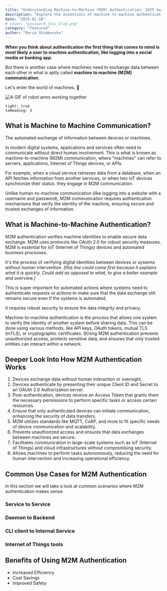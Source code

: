 ```yaml
---
title: "Understanding Machine-to-Machine (M2M) Authentication: 2025 Guide"
description: "Explore the essentials of machine-to-machine authentication and best practices for implementing secure M2M communication."
date: "2025-02-18"
# cover: "password_less_blog.png"
category: "featured"
author: "Maria Shimkovska"
---
```


**When you think about authentication the first thing that comes to mind is most likely a user to machine authentication, like logging into a social media or banking app.**

But there is another case where machines need to exchange data between each other in what is aptly called **machine to machine (M2M) communication**.

Let's enter the world of machines. 🤖

![A GIF of robot arms working together](https://media3.giphy.com/media/v1.Y2lkPTc5MGI3NjExYjR4dXE5Zmg5MDRoazdtNG9hZ2o1d3RleTY4bHRiOXh4dXhjdDJhYyZlcD12MV9pbnRlcm5hbF9naWZfYnlfaWQmY3Q9Zw/Yn23Blov9gNxmrY74K/giphy.gif)

```toc
tight: true
toHeading: 3
```

## What is Machine to Machine Communication? 
The automated exchange of information between devices or machines. 

In modern digital systems, applications and services often need to communicate without direct human involvement. This is what is known as machine-to-machine (M2M) communication, where "machines" can refer to servers, applications, Internet of Things devices, or APIs.

For example, when a cloud service retrieves data from a database, when an API fetches information from another services, or when two IoT devices synchronize their status. they engage in M2M communication. 

Unlike human-to-machine communication (like logging into a website with a username and password), M2M communication requires authentication mechanisms that verify the identity of the machine, ensuring secure and trusted exchanges of information.


## What is Machine-to-Machine Authentication?

M2M authentication verifies machine identities to enable secure data exchange. 
M2M uses protocols like OAuth 2.0 for robust security measures. 
M2M is essential for IoT (Internet of Things) devices and automated business processes.

It's the process of verifying digital identities between devices or systems without human intervention. *[this line could come first because it explains what it is quickly. Could add as opposed to what, to give a better example and overview.]*

This is super important for automated actions where systems need to authenticate requests or actions to make sure that the data exchange still remains secure even if the systems is automated. 

It requires robust security to ensure the data integrity and privacy. 

Machine-to-machine authentication is the process that allows one system to verify the identity of another system before sharing data. This can be done using various methods, like API keys, OAuth tokens, mutual TLS (mTLS), or cryptographic certificates. Strong M2M authentication prevents unauthorized access, protects sensitive data, and ensures that only trusted entities can interact within a network. 

## Deeper Look Into How M2M Authentication Works

1. Devices exchange data without human interaction or oversight. 
2. Devices authenticate by presenting their unique Client ID and Secret to an OAUth 2.0 Authorization server. 
3. Post-authentication, devices receive an Access Token that grants them the necessary permissions to perform specific tasks or access certain resources. 
4. Ensure that only authenticated devices can initiate communication, enhancing the security of data transfers. 
5. M2M utilizes standards like MQTT, CoAP, and more to fit specific needs of device communication and scalability. 
6. Prevents unauthorized access and ensures that data exchanges between machines are secure. 
7. Facilitates communication in large-scale systems such as IoT (Internet of Things) and cloud infrastructures without compromising security. 
8. Allows machines to perform tasks autonomously, reducing the need for human intervention and increasing operational efficiency. 

## Common Use Cases for M2M Authentication 

In this section we will take a look at common scenarios where M2M authentication makes sense. 

### Service to Service 

### Daemon to Backend 

### CLI client to Internal Service 

### Internet of Things tools 

## Benefits of Using M2M Authentication 
- Increased Efficiency 
- Cost Savings 
- Improved Safety 





